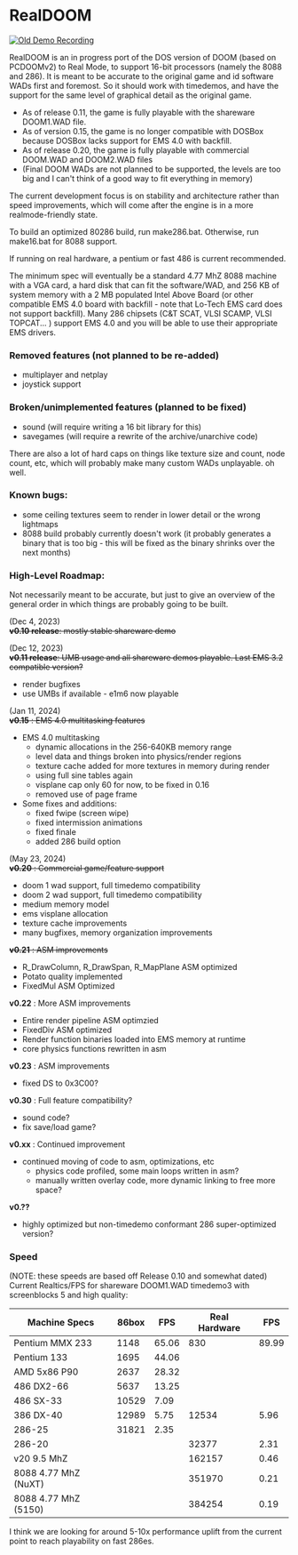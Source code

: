 # RealDOOM

[![Old Demo Recording](http://img.youtube.com/vi/AiPq9BUOa98/0.jpg)](https://www.youtube.com/watch?v=AiPq9BUOa98 "RealDOOM v 0.2-ish DOOM2 Map 20 gameplay")



RealDOOM is an in progress port of the DOS version of DOOM (based on PCDOOMv2) to Real Mode, to support 16-bit processors (namely the 8088 and 286). It is meant to be accurate to the original game and id software WADs first and foremost. So it should work with timedemos, and have the support for the same level of graphical detail as the original game.


- As of release 0.11, the game is fully playable with the shareware DOOM1.WAD file. 
- As of version 0.15, the game is no longer compatible with DOSBox because DOSBox lacks support for EMS 4.0 with backfill.
- As of release 0.20, the game is fully playable with commercial DOOM.WAD and DOOM2.WAD files
- (Final DOOM WADs are not planned to be supported, the levels are too big and I can't think of a good way to fit everything in memory)

The current development focus is on stability and architecture rather than speed improvements, which will come after the engine is in a more realmode-friendly state.

To build an optimized 80286 build, run make286.bat. Otherwise, run make16.bat for 8088 support.

If running on real hardware, a pentium or fast 486 is current recommended.

The minimum spec will eventually be a standard 4.77 MhZ 8088 machine with a VGA card, a hard disk that can fit the software/WAD, and 256 KB of system memory with a 2 MB populated Intel Above Board (or other compatible EMS 4.0 board with backfill - note that Lo-Tech EMS card does not support backfill). Many 286 chipsets (C&T SCAT, VLSI SCAMP, VLSI TOPCAT... ) support EMS 4.0 and you will be able to use their appropriate EMS drivers. 

### Removed features (not planned to be re-added)
 - multiplayer and netplay
 - joystick support
 

###  Broken/unimplemented features (planned to be fixed)
 - sound (will require writing a 16 bit library for this)
 - savegames (will require a rewrite of the archive/unarchive code)

There are also a lot of hard caps on things like texture size and count, node count, etc, which will probably make many custom WADs unplayable. oh well.


### Known bugs:
 - some ceiling textures seem to render in lower detail or the wrong lightmaps
 - 8088 build probably currently doesn't work (it probably generates a binary that is too big - this will be fixed as the binary shrinks over the next months)

### High-Level Roadmap:
 Not necessarily meant to be accurate, but just to give an overview of the general order in which things are probably going to be built.

(Dec 4, 2023)      
~~**v0.10 release**: mostly stable shareware demo~~

(Dec 12, 2023)      
~~**v0.11 release**: UMB usage and all shareware demos playable. Last EMS 3.2 compatible version?~~
   - render bugfixes
   - use UMBs if available - e1m6 now playable
     
(Jan 11, 2024)      
~~**v0.15** :  EMS 4.0 multitasking features~~
  - EMS 4.0 multitasking
     - dynamic allocations in the 256-640KB memory range
     - level data and things broken into physics/render regions    
     - texture cache added for more textures in memory during render
     - using full sine tables again
     - visplane cap only 60 for now, to be fixed in 0.16
     - removed use of page frame
  - Some fixes and additions:  
     - fixed fwipe (screen wipe)
     - fixed intermission animations
     - fixed finale
     - added 286 build option

 (May 23, 2024)      
 ~~**v0.20** : Commercial game/feature support~~
  - doom 1 wad support, full timedemo compatibility
  - doom 2 wad support, full timedemo compatibility
  - medium memory model
  - ems visplane allocation
  - texture cache improvements
  - many bugfixes, memory organization improvements
   
 
    
 ~~**v0.21** : ASM improvements~~
  - R_DrawColumn, R_DrawSpan, R_MapPlane ASM optimized
  - Potato quality implemented
  - FixedMul ASM Optimized

 **v0.22** : More ASM improvements
  - Entire render pipeline ASM optimzied
  - FixedDiv ASM optimized
  - Render function binaries loaded into EMS memory at runtime
  - core physics functions rewritten in asm

 **v0.23** : ASM improvements
  - fixed DS to 0x3C00?
    
 **v0.30** : Full feature compatibility?
  - sound code?
  - fix save/load game?
      
 **v0.xx** : Continued improvement
  - continued moving of code to asm, optimizations, etc
    - physics code profiled, some main loops written in asm?
    - manually written overlay code, more dynamic linking to free more space?
    
 **v0.??**
  - highly optimized but non-timedemo conformant 286 super-optimized version?
 


### Speed

(NOTE: these speeds are based off Release 0.10 and somewhat dated)
Current Realtics/FPS for shareware DOOM1.WAD timedemo3 with screenblocks 5 and high quality:

| Machine Specs  | 86box  |  FPS | Real Hardware | FPS |
| ------------- | ------------- | ------------- | ------------- | ------------- |
| Pentium MMX 233  | 1148 | 65.06 |  830  | 89.99 |
| Pentium 133  | 1695  |44.06 |||
| AMD 5x86 P90  | 2637 | 28.32 |||
| 486 DX2-66  | 5637|  13.25 |||
| 486 SX-33  | 10529 | 7.09| ||
| 386 DX-40  | 12989  | 5.75| 12534| 5.96|
| 286-25  | 31821   | 2.35| ||
| 286-20  ||| 32377 | 2.31|
| v20 9.5 MhZ  | || 162157   | 0.46 |  
| 8088 4.77 MhZ (NuXT) | || 351970   | 0.21 |  
| 8088 4.77 MhZ (5150) | || 384254   | 0.19 |  


I think we are looking for around 5-10x performance uplift from the current point to reach playability on fast 286es.
